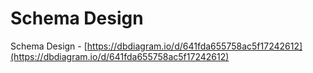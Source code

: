 # Schema Design

Schema Design - [https://dbdiagram.io/d/641fda655758ac5f17242612](https://dbdiagram.io/d/641fda655758ac5f17242612)
